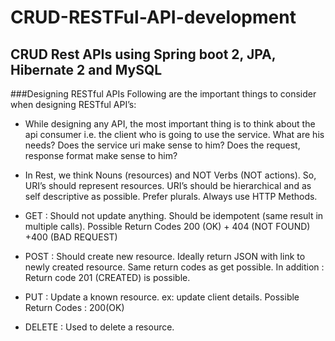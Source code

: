 # CRUD-RESTFul-API-development
CRUD Rest APIs using Spring boot 2, JPA, Hibernate 2 and MySQL
---
###Designing RESTful APIs
Following are the important things to consider when designing RESTful API’s:

- While designing any API, the most important thing is to think about the api consumer i.e. the client who is going to use the service. What are his needs? Does the service uri make sense to him? Does the request, response format make sense to him?
- In Rest, we think Nouns (resources) and NOT Verbs (NOT actions). So, URI’s should represent resources. URI’s should be hierarchical and as self descriptive as possible. Prefer plurals.
Always use HTTP Methods.
- GET : Should not update anything. Should be idempotent (same result in multiple calls). Possible Return Codes 200 (OK) + 404 (NOT FOUND) +400 (BAD REQUEST)
- POST : Should create new resource. Ideally return JSON with link to newly created resource. Same return codes as get possible. In addition : Return code 201 (CREATED) is possible.

- PUT : Update a known resource. ex: update client details. Possible Return Codes : 200(OK)

- DELETE : Used to delete a resource.

